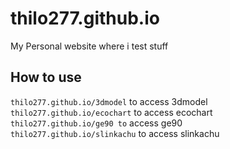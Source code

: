 # thilo277.github.io
My Personal website where i test stuff


## How to use 
`thilo277.github.io/3dmodel` to access 3dmodel  
`thilo277.github.io/ecochart` to access ecochart  
`thilo277.github.io/ge90 to` access ge90  
`thilo277.github.io/slinkachu` to access slinkachu  